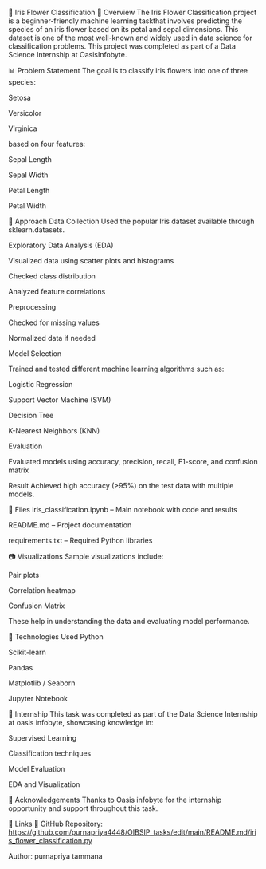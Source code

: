 🌸 Iris Flower Classification
📌 Overview
The Iris Flower Classification project is a beginner-friendly machine learning taskthat involves predicting the species of an iris flower based on its petal and sepal dimensions.
This dataset is one of the most well-known and widely used in data science for classification problems. 
This project was completed as part of a Data Science Internship at OasisInfobyte.

📊 Problem Statement
The goal is to classify iris flowers into one of three species:

Setosa

Versicolor

Virginica

based on four features:

Sepal Length

Sepal Width

Petal Length

Petal Width

🧠 Approach
Data Collection
Used the popular Iris dataset available through sklearn.datasets.

Exploratory Data Analysis (EDA)

Visualized data using scatter plots and histograms

Checked class distribution

Analyzed feature correlations

Preprocessing

Checked for missing values

Normalized data if needed

Model Selection

Trained and tested different machine learning algorithms such as:

Logistic Regression

Support Vector Machine (SVM)

Decision Tree

K-Nearest Neighbors (KNN)

Evaluation

Evaluated models using accuracy, precision, recall, F1-score, and confusion matrix

Result
Achieved high accuracy (>95%) on the test data with multiple models.

📁 Files
iris_classification.ipynb – Main notebook with code and results

README.md – Project documentation

requirements.txt – Required Python libraries

📷 Visualizations
Sample visualizations include:

Pair plots

Correlation heatmap

Confusion Matrix

These help in understanding the data and evaluating model performance.

📌 Technologies Used
Python

Scikit-learn

Pandas

Matplotlib / Seaborn

Jupyter Notebook

💼 Internship
This task was completed as part of the Data Science Internship at oasis infobyte, showcasing knowledge in:

Supervised Learning

Classification techniques

Model Evaluation

EDA and Visualization

🙏 Acknowledgements
Thanks to Oasis infobyte for the internship opportunity and support throughout this task.

🔗 Links
📂 GitHub Repository: https://github.com/purnapriya4448/OIBSIP_tasks/edit/main/README.md/iris_flower_classification.py

Author: purnapriya tammana
